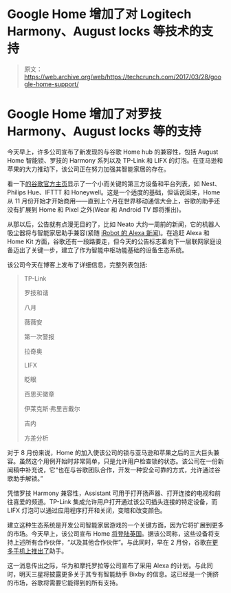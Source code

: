 # Google Home 增加了对 Logitech Harmony、August locks 等技术的支持

> 原文：<https://web.archive.org/web/https://techcrunch.com/2017/03/28/google-home-support/>

# Google Home 增加了对罗技 Harmony、August locks 等的支持

今天早上，许多公司宣布了新发现的与谷歌 Home hub 的兼容性，包括 August Home 智能锁、罗技的 Harmony 系列以及 TP-Link 和 LIFX 的灯泡。在亚马逊和苹果的大力推动下，该公司正在努力加强其智能家居的存在。

看一下[的谷歌官方主页](https://web.archive.org/web/20220930225909/https://store.google.com/category/connected_home)显示了一个小而关键的第三方设备和平台列表，如 Nest、Philips Hue、IFTTT 和 Honeywell。这是一个适度的基础，但话说回来，Home 从 11 月份开始才开始商用——直到上个月在世界移动通信大会上，谷歌的助手还没有扩展到 Home 和 Pixel 之外(Wear 和 Android TV 即将推出)。

从那以后，公告就有点漫无目的了，比如 Neato 大约一周前的新闻，它的机器人吸尘器将与智能家居助手兼容(紧随 [iRobot 的 Alexa 新闻](https://web.archive.org/web/20220930225909/https://beta.techcrunch.com/2017/03/14/roomba-connected-home/))。在追赶 Alexa 和 Home Kit 方面，谷歌还有一段路要走，但今天的公告标志着向下一层联网家庭设备迈出了关键一步，建立了作为智能中枢功能基础的设备生态系统。

该公司今天在博客上发布了详细信息，完整列表包括:

> TP-Link
> 
> 罗技和谐
> 
> 八月
> 
> 薇薇安
> 
> 第一次警报
> 
> 拉奇奥
> 
> LIFX
> 
> 眨眼
> 
> 百思买徽章
> 
> 伊莱克斯·弗里吉戴尔
> 
> 吉内
> 
> 方差分析

对于 8 月份来说，Home 的加入使该公司的锁与亚马逊和苹果之后的三大巨头兼容。虽然这个用例开始时非常简单，只是允许用户检查锁的状态。该公司在一份新闻稿中补充说，它“也在与谷歌团队合作，开发一种安全可靠的方式，允许通过谷歌助手解锁。”

凭借罗技 Harmony 兼容性，Assistant 可用于打开扬声器、打开连接的电视和前往喜爱的频道。TP-Link 集成允许用户打开通过该公司插头连接的特定设备，而 LIFX 灯泡可以通过应用程序打开和关闭，变暗和改变颜色。

建立这种生态系统是开发公司智能家居游戏的一个关键方面，因为它将扩展到更多的市场。今天早上，该公司宣布 Home [将登陆英国](https://web.archive.org/web/20220930225909/https://beta.techcrunch.com/2017/03/28/googles-amazon-echo-competitor-and-wifi-router-launching-in-uk-on-april-6/)。据该公司称，这些设备将支持上述所有合作伙伴，“以及其他合作伙伴”。与此同时，早在 2 月份，谷歌[在更多手机上推出了](https://web.archive.org/web/20220930225909/https://beta.techcrunch.com/2017/03/02/google-assistant-hits-more-android-devices-today/)助手。

这一消息传出之际，华为和摩托罗拉等公司宣布了采用 Alexa 的计划。与此同时，明天三星将披露更多关于其专有智能助手 Bixby 的信息。这已经是一个拥挤的市场，谷歌将需要它能得到的所有支持。